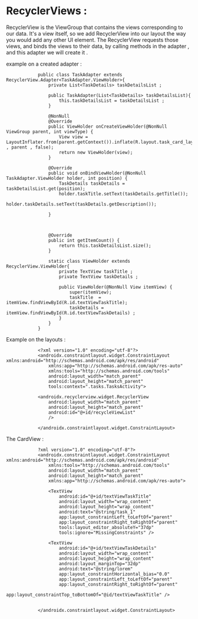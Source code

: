# RecyclerViews : 

RecyclerView is the ViewGroup that contains the views corresponding to our data. It's a view itself, so we add RecyclerView into our layout the way you would add any other UI element.
The RecyclerView requests those views, and binds the views to their data, by calling methods in the adapter , and this adapter we will create it . 

example on a created adapter : 

                public class TaskAdapter extends RecyclerView.Adapter<TaskAdapter.ViewHolder>{
                    private List<TaskDetails> taskDetailsList ;

                    public TaskAdapter(List<TaskDetails> taskDetailsList){
                        this.taskDetailsList = taskDetailsList ;
                    }

                    @NonNull
                    @Override
                    public ViewHolder onCreateViewHolder(@NonNull ViewGroup parent, int viewType) {
                        View view = LayoutInflater.from(parent.getContext()).inflate(R.layout.task_card_layout , parent , false);
                        return new ViewHolder(view);
                    }

                    @Override
                    public void onBindViewHolder(@NonNull TaskAdapter.ViewHolder holder, int position) {
                        TaskDetails taskDetails = taskDetailsList.get(position);
                        holder.taskTitle.setText(taskDetails.getTitle());
                        holder.taskDetails.setText(taskDetails.getDescription());

                    }



                    @Override
                    public int getItemCount() {
                        return this.taskDetailsList.size();
                    }

                    static class ViewHolder extends RecyclerView.ViewHolder{
                        private TextView taskTitle ;
                        private TextView taskDetails ;

                        public ViewHolder(@NonNull View itemView) {
                            super(itemView);
                            taskTitle  = itemView.findViewById(R.id.textViewTaskTitle);
                            taskDetails = itemView.findViewById(R.id.textViewTaskDetails) ;
                        }
                    }
                }


Example on the layouts : 

                <?xml version="1.0" encoding="utf-8"?>
                <androidx.constraintlayout.widget.ConstraintLayout xmlns:android="http://schemas.android.com/apk/res/android"
                    xmlns:app="http://schemas.android.com/apk/res-auto"
                    xmlns:tools="http://schemas.android.com/tools"
                    android:layout_width="match_parent"
                    android:layout_height="match_parent"
                    tools:context=".tasks.TasksActivity">
                    
                <androidx.recyclerview.widget.RecyclerView
                    android:layout_width="match_parent"
                    android:layout_height="match_parent"
                    android:id="@+id/recycleViewList"
                    />

                </androidx.constraintlayout.widget.ConstraintLayout>


The CardView : 

                ?xml version="1.0" encoding="utf-8"?>
                <androidx.constraintlayout.widget.ConstraintLayout xmlns:android="http://schemas.android.com/apk/res/android"
                    xmlns:tools="http://schemas.android.com/tools"
                    android:layout_width="match_parent"
                    android:layout_height="match_parent"
                    xmlns:app="http://schemas.android.com/apk/res-auto">

                    <TextView
                        android:id="@+id/textViewTaskTitle"
                        android:layout_width="wrap_content"
                        android:layout_height="wrap_content"
                        android:text="@string/task_1"
                        app:layout_constraintLeft_toLeftOf="parent"
                        app:layout_constraintRight_toRightOf="parent"
                        tools:layout_editor_absoluteY="37dp"
                        tools:ignore="MissingConstraints" />

                    <TextView
                        android:id="@+id/textViewTaskDetails"
                        android:layout_width="wrap_content"
                        android:layout_height="wrap_content"
                        android:layout_marginTop="32dp"
                        android:text="@string/lorem"
                        app:layout_constraintHorizontal_bias="0.0"
                        app:layout_constraintLeft_toLeftOf="parent"
                        app:layout_constraintRight_toRightOf="parent"
                        app:layout_constraintTop_toBottomOf="@id/textViewTaskTitle" />


                </androidx.constraintlayout.widget.ConstraintLayout>
